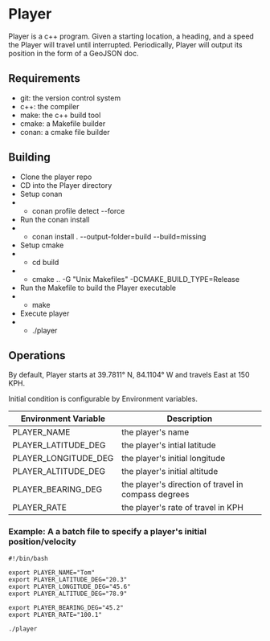 # Player

Player is a c++ program. Given a starting location, a heading, and a speed the Player will travel until interrupted.  Periodically, Player will output its position in the form of a GeoJSON doc.


## Requirements

- git: the version control system
- c++: the compiler
- make: the c++ build tool
- cmake: a Makefile builder
- conan: a cmake file builder




## Building

- Clone the player repo
- CD into the Player directory
- Setup conan
- - conan profile detect --force
- Run the conan install
- - conan install . --output-folder=build --build=missing
- Setup cmake
- - cd build
- - cmake .. -G "Unix Makefiles" -DCMAKE_BUILD_TYPE=Release
- Run the Makefile to build the Player executable
- - make
- Execute player
- - ./player

## Operations

By default,  Player starts at  39.7811° N, 84.1104° W and travels East at 150 KPH.  

Initial condition is configurable by Environment variables.

| Environment Variable | Description |
| - | - |
| PLAYER_NAME | the player's name |
| PLAYER_LATITUDE_DEG | the player's intial latitude |
| PLAYER_LONGITUDE_DEG | the player's initial longitude |
| PLAYER_ALTITUDE_DEG | the player's initial altitude |
| PLAYER_BEARING_DEG | the player's direction of travel in compass degrees |
| PLAYER_RATE | the player's rate of travel in KPH |

### Example: A a batch file to specify a player's initial position/velocity

```
#!/bin/bash

export PLAYER_NAME="Tom"
export PLAYER_LATITUDE_DEG="20.3"
export PLAYER_LONGITUDE_DEG="45.6"
export PLAYER_ALTITUDE_DEG="78.9"

export PLAYER_BEARING_DEG="45.2"
export PLAYER_RATE="100.1"

./player

```

